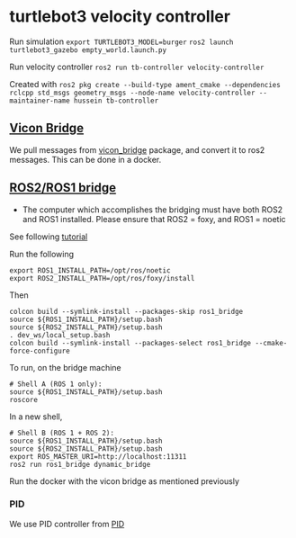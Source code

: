 # turtlebot3 velocity controller


Run simulation
`export TURTLEBOT3_MODEL=burger`
`ros2 launch turtlebot3_gazebo empty_world.launch.py`

Run velocity controller
`ros2 run tb-controller velocity-controller `


Created with
`ros2 pkg create --build-type ament_cmake --dependencies rclcpp std_msgs geometry_msgs --node-name velocity-controller --maintainer-name hussein tb-controller`

## [Vicon Bridge](https://github.com/ethz-asl/vicon_bridge)

We pull messages from [vicon_bridge](https://github.com/ethz-asl/vicon_bridge) package, and convert it to ros2 messages. This can be done in a docker. 


## [ROS2/ROS1 bridge](https://github.com/ros2/ros1_bridge)
- The computer which accomplishes the bridging must have both ROS2 and ROS1 installed.
Please ensure that ROS2 = foxy, and ROS1 = noetic 

See following [tutorial](https://industrial-training-master.readthedocs.io/en/melodic/_source/session7/ROS1-ROS2-bridge.html)

Run the following
```
export ROS1_INSTALL_PATH=/opt/ros/noetic
export ROS2_INSTALL_PATH=/opt/ros/foxy/install
```

Then 
```
colcon build --symlink-install --packages-skip ros1_bridge
source ${ROS1_INSTALL_PATH}/setup.bash
source ${ROS2_INSTALL_PATH}/setup.bash
. dev_ws/local_setup.bash
colcon build --symlink-install --packages-select ros1_bridge --cmake-force-configure
```

To run, on the bridge machine
```
# Shell A (ROS 1 only):
source ${ROS1_INSTALL_PATH}/setup.bash
roscore
```

In a new shell,
```
# Shell B (ROS 1 + ROS 2):
source ${ROS1_INSTALL_PATH}/setup.bash
source ${ROS2_INSTALL_PATH}/setup.bash
export ROS_MASTER_URI=http://localhost:11311
ros2 run ros1_bridge dynamic_bridge
```

Run the docker with the vicon bridge as mentioned previously


### PID
We use PID controller from [PID](https://github.com/tekdemo/MiniPID)
